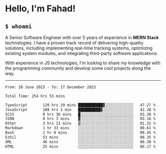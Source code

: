 <h1>Hello, I'm Fahad!</h1>

<h2><code>$ whoami</code></h2>

A Senior Software Engineer with over 5 years of experience in **MERN Stack** technologies. I have a proven track record of delivering high-quality solutions, including implementing real-time tracking systems, optimizing existing system modules, and integrating third-party software applications.

With experience in JS technologies, I'm looking to share my knowledge with the programming community and develop some cool projects along the way.

---

<!--START_SECTION:waka-->

```txt
From: 28 June 2023 - To: 27 December 2023

Total Time: 254 hrs 53 mins

TypeScript       120 hrs 29 mins ███████████▓░░░░░░░░░░░░░   47.27 %
JavaScript       108 hrs 1 min   ██████████▓░░░░░░░░░░░░░░   42.38 %
SCSS             8 hrs 36 mins   █░░░░░░░░░░░░░░░░░░░░░░░░   03.38 %
JSON             8 hrs 3 mins    ▓░░░░░░░░░░░░░░░░░░░░░░░░   03.16 %
Other            3 hrs 21 mins   ▒░░░░░░░░░░░░░░░░░░░░░░░░   01.32 %
Markdown         1 hr 33 mins    ░░░░░░░░░░░░░░░░░░░░░░░░░   00.61 %
Bash             1 hr 8 mins     ░░░░░░░░░░░░░░░░░░░░░░░░░   00.45 %
Ezhil            53 mins         ░░░░░░░░░░░░░░░░░░░░░░░░░   00.35 %
XML              46 mins         ░░░░░░░░░░░░░░░░░░░░░░░░░   00.30 %
HTML             25 mins         ░░░░░░░░░░░░░░░░░░░░░░░░░   00.17 %
```

<!--END_SECTION:waka-->

<!--
**heyFahad/heyFahad** is a ✨ _special_ ✨ repository because its `README.md` (this file) appears on your GitHub profile.

Here are some ideas to get you started:

- 🔭 I’m currently working on ...
- 🌱 I’m currently learning ...
- 👯 I’m looking to collaborate on ...
- 🤔 I’m looking for help with ...
- 💬 Ask me about ...
- 📫 How to reach me: ...
- 😄 Pronouns: ...
- ⚡ Fun fact: ...
-->
